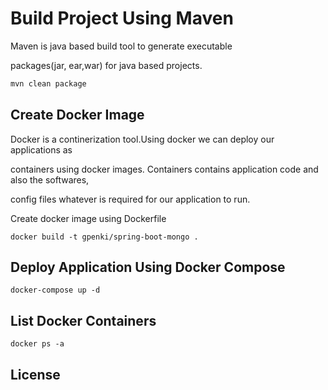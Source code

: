 # Build Project Using Maven

Maven is java based build tool to generate executable 

packages(jar, ear,war) for java based projects.

```bash
mvn clean package
```

## Create Docker Image
Docker is a continerization tool.Using docker we can deploy our applications as 

containers using docker images. Containers contains application code and also the softwares,

config files whatever is required for our application to run.

Create docker image using Dockerfile


```docker
docker build -t gpenki/spring-boot-mongo .
```

## Deploy Application Using Docker Compose 

```docker-compose 
docker-compose up -d 
```

## List Docker Containers
```docker
docker ps -a
```

## License
